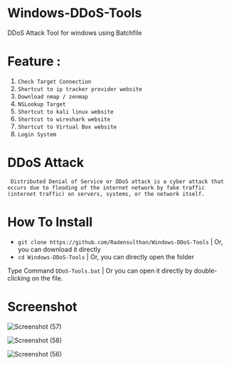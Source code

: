 # Windows-DDoS-Tools
DDoS Attack Tool for windows using Batchfile

# Feature : 
1. ``Check Target Connection``
2. ``Shortcut to ip tracker provider website``
3. ``Download nmap / zenmap``
4. ``NSLookup Target``
5. ``Shortcut to kali linux website``
6. ``Shortcut to wireshark website``
7. ``Shortcut to Virtual Box website``
8. ``Login System``

# DDoS Attack
`
Distributed Denial of Service or DDoS attack is a cyber attack that occurs due to flooding of the internet network by fake traffic (internet traffic) on servers, systems, or the network itself.`

# How To Install

- `git clone https://github.com/Radensulthan/Windows-DDoS-Tools` | Or, you can download it directly
- `cd Windows-DDoS-Tools` | Or, you can directly open the folder

Type Command `DDoS-Tools.bat` | Or you can open it directly by double-clicking on the file.

# Screenshot

![Screenshot (57)](https://user-images.githubusercontent.com/92700881/158737009-de895a4f-340e-4316-96cb-9bc7f5335a19.png)


![Screenshot (58)](https://user-images.githubusercontent.com/92700881/158737012-a2b13544-fab5-45ec-86d9-16ddbcf68dae.png)


![Screenshot (56)](https://user-images.githubusercontent.com/92700881/158737015-c4520396-da04-47c0-894e-452f3e6bceb3.png)
